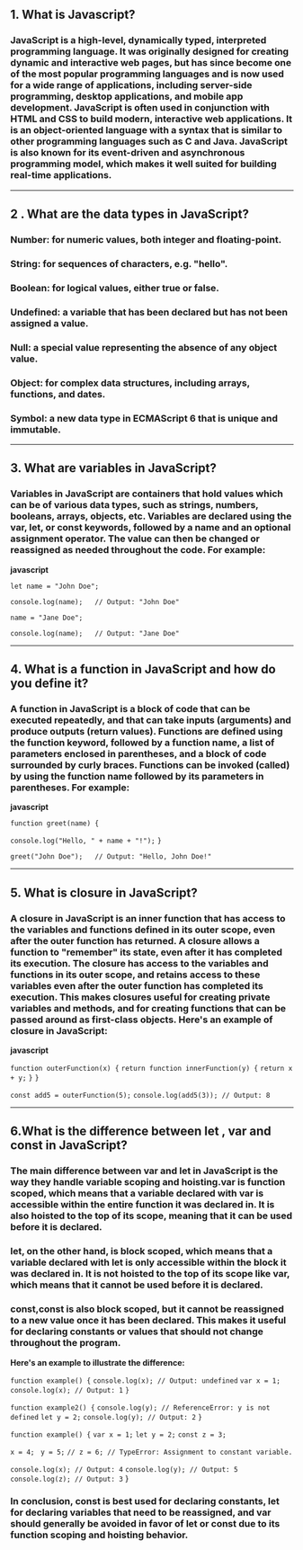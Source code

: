 

## 1. What is Javascript? 
 ### JavaScript is a high-level, dynamically typed, interpreted programming language. It was originally designed for creating dynamic and interactive web pages, but has since become one of the most popular programming languages and is now used for a wide range of applications, including server-side programming, desktop applications, and mobile app development. JavaScript is often used in conjunction with HTML and CSS to build modern, interactive web applications. It is an object-oriented language with a syntax that is similar to other programming languages such as C and Java. JavaScript is also known for its event-driven and asynchronous programming model, which makes it well suited for building real-time applications.

 ---

## 2 . What are the data types in JavaScript?
### Number: for numeric values, both integer and floating-point.
### String: for sequences of characters, e.g. "hello".
### Boolean: for logical values, either true or false.
### Undefined: a variable that has been declared but has not been assigned a value.
### Null: a special value representing the absence of any object value.
### Object: for complex data structures, including arrays, functions, and dates.
### Symbol: a new data type in ECMAScript 6 that is unique and immutable.

---

## 3. What are variables in JavaScript?
### Variables in JavaScript are containers that hold values which can be of various data types, such as strings, numbers, booleans, arrays, objects, etc. Variables are declared using the var, let, or const keywords, followed by a name and an optional assignment operator. The value can then be changed or reassigned as needed throughout the code. For example:

**javascript** 

`let name = "John Doe";`

`console.log(name);   // Output: "John Doe"`

`name = "Jane Doe";`

`console.log(name);   // Output: "Jane Doe" `

---

## 4. What is a function in JavaScript and how do you define it?
### A function in JavaScript is a block of code that can be executed repeatedly, and that can take inputs (arguments) and produce outputs (return values). Functions are defined using the function keyword, followed by a function name, a list of parameters enclosed in parentheses, and a block of code surrounded by curly braces. Functions can be invoked (called) by using the function name followed by its parameters in parentheses. For example:

**javascript**

`function greet(name) { `

`console.log("Hello, " + name + "!");`
`}`

`greet("John Doe");   // Output: "Hello, John Doe!"`


---


## 5. What is closure in JavaScript?
### A closure in JavaScript is an inner function that has access to the variables and functions defined in its outer scope, even after the outer function has returned. A closure allows a function to "remember" its state, even after it has completed its execution. The closure has access to the variables and functions in its outer scope, and retains access to these variables even after the outer function has completed its execution. This makes closures useful for creating private variables and methods, and for creating functions that can be passed around as first-class objects. Here's an example of closure in JavaScript:

**javascript**

`function outerFunction(x) {`
  `return function innerFunction(y) {`
    `return x + y;`
  `}`
`}`

`const add5 = outerFunction(5);`
`console.log(add5(3)); // Output: 8`


---


## 6.What is the difference between let , var and const in JavaScript?

### The main difference between var and let in JavaScript is the way they handle variable scoping and hoisting.var is function scoped, which means that a variable declared with var is accessible within the entire function it was declared in. It is also hoisted to the top of its scope, meaning that it can be used before it is declared.

### let, on the other hand, is block scoped, which means that a variable declared with let is only accessible within the block it was declared in. It is not hoisted to the top of its scope like var, which means that it cannot be used before it is declared.

### const,const is also block scoped, but it cannot be reassigned to a new value once it has been declared. This makes it useful for declaring constants or values that should not change throughout the program.

**Here's an example to illustrate the difference:**

`function example() {`
  `console.log(x); // Output: undefined`
  `var x = 1;`
  `console.log(x); // Output: 1`
`}`

`function example2() {`
  `console.log(y); // ReferenceError: y is not defined`
  `let y = 2;`
  `console.log(y); // Output: 2`
`}`

`function example() {`
  `var x = 1;`
  `let y = 2;`
  `const z = 3;`

  `x = 4;`
 ` y = 5;`
  `// z = 6; // TypeError: Assignment to constant variable.`

  `console.log(x); // Output: 4`
  `console.log(y); // Output: 5`
  `console.log(z); // Output: 3`
}


### In conclusion, const is best used for declaring constants, let for declaring variables that need to be reassigned, and var should generally be avoided in favor of let or const due to its function scoping and hoisting behavior.





